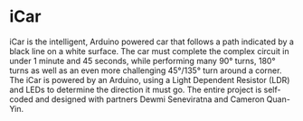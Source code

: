 # iCar
iCar is the intelligent, Arduino powered car that follows a path indicated by a black line on a white surface.
The car must complete the complex circuit in under 1 minute and 45 seconds, while performing many 90° turns, 180° turns as well
as an even more challenging 45°/135° turn around a corner.
The iCar is powered by an Arduino, using a Light Dependent Resistor (LDR) and LEDs to determine the direction it must go.
The entire project is self-coded and designed with partners Dewmi Seneviratna and Cameron Quan-Yin.

